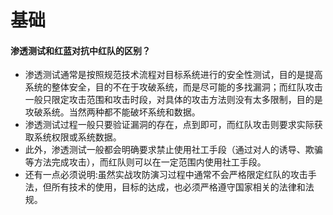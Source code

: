 # 基础
#### 渗透测试和红蓝对抗中红队的区别？
- 渗透测试通常是按照规范技术流程对目标系统进行的安全性测试，目的是提高系统的整体安全，目的不在于攻破系统，而是尽可能的多找漏洞；而红队攻击一般只限定攻击范围和攻击时段，对具体的攻击方法则没有太多限制，目的是攻破系统。当然两种都不能破坏系统和数据。
- 渗透测试过程一般只要验证漏洞的存在，点到即可，而红队攻击则要求实际获取系统权限或系统数据。
- 此外，渗透测试一般都会明确要求禁止使用社工手段（通过对人的诱导、欺骗等方法完成攻击），而红队则可以在一定范围内使用社工手段。
- 还有一点必须说明:虽然实战攻防演习过程中通常不会严格限定红队的攻击手法，但所有技术的使用，目标的达成，也必须严格遵守国家相关的法律和法规。
